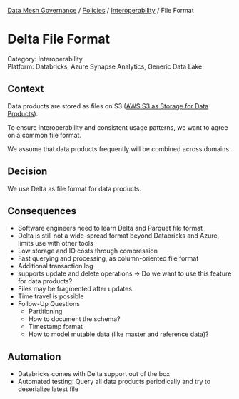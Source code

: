 [Data Mesh Governance](https://www.datamesh-governance.com/) / [Policies](https://www.datamesh-governance.com/#policies) / [Interoperability](https://www.datamesh-governance.com/#interoperability) / File Format

# Delta File Format

Category: Interoperability  
Platform: Databricks, Azure Synapse Analytics, Generic Data Lake  

## Context

Data products are stored as files on S3 ([AWS S3 as Storage for Data Products](../../../architecture-decisions/data-platform/aws-s3-as-storage-for-data-products.md)).

To ensure interoperability and consistent usage patterns, we want to agree on a common file format.

We assume that data products frequently will be combined across domains.

## Decision

We use Delta as file format for data products.

## Consequences

- Software engineers need to learn Delta and Parquet file format
- Delta is still not a wide-spread format beyond Databricks and Azure, limits use with other tools
- Low storage and IO costs through compression
- Fast querying and processing, as column-oriented file format
- Additional transaction log
- supports update and delete operations -> Do we want to use this feature for data products?
- Files may be fragmented after updates
- Time travel is possible
- Follow-Up Questions
  - Partitioning
  - How to document the schema?
  - Timestamp format
  - How to model mutable data (like master and reference data)?

## Automation

- Databricks comes with Delta support out of the box
- Automated testing: Query all data products periodically and try to deserialize latest file


